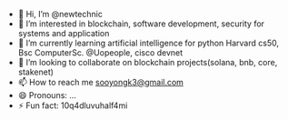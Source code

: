 - 👋 Hi, I’m @newtechnic
- 👀 I’m interested in blockchain, software development, security for systems and application
- 🌱 I’m currently learning artificial intelligence for python Harvard cs50, Bsc ComputerSc. @Uopeople, cisco devnet
- 💞️ I’m looking to collaborate on blockchain projects(solana, bnb, core, stakenet)
- 📫 How to reach me sooyongk3@gmail.com
- 😄 Pronouns: ...
- ⚡ Fun fact: 10q4dluvuhalf4mi

<!---
katgrea/katgrea is a ✨ special ✨ repository because its `README.md` (this file) appears on your GitHub profile.
You can click the Preview link to take a look at your changes.
--->
